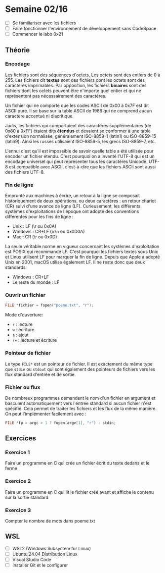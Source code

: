 # Semaine 02/16

- [ ] Se familiariser avec les fichiers
- [ ] Faire fonctionner l'environnement de développement sans CodeSpace
- [ ] Commencer le labo 0x21

## Théorie

### Encodage

Les fichiers sont des séquences d'octets. Les octets sont des entiers de 0 à 255. Les fichiers dit **textes** sont des fichiers dont les octets sont des caractères imprimables. Par opposition, les fichiers **binaires** sont des fichiers dont les octets peuvent être n'importe quel entier et qui ne représentent pas nécessairement des caractères.

Un fichier qui ne comporte que les codes ASCII de 0x00 à 0x7F est dit ASCII pure. Il se base sur la table ASCII de 1986 qui ne comprend aucun caractère accentué ni diacritique.

Jadis, les fichiers qui comportaient des caractères supplémentaires (de 0x80 à 0xFF) étaient dits **étendus** et devaient se conformer à une table d'extension normalisée, généralement ISO-8859-1 (latin1) ou ISO-8859-15 (latin9). Ainsi les russes utilisaient ISO-8859-5, les grecs ISO-8859-7, etc.

L'ennui c'est qu'il est impossible de savoir quelle table a été utilisée pour encoder un fichier étendu. C'est pourquoi on a inventé l'UTF-8 qui est un encodage universel qui peut représenter tous les caractères Unicode. UTF-8 est compatible avec ASCII, c'est-à-dire que les fichiers ASCII sont aussi des fichiers UTF-8.

### Fin de ligne

Emprunté aux machines à écrire, un retour à la ligne se composait historiquement de deux opérations, ou deux caractères : un retour chariot (CR) suivi d'une avance de ligne (LF). Curieusement, les différents systèmes d'exploitations de l'époque ont adopté des conventions différentes pour les fins de ligne :

- Unix : LF (\r ou 0x0A)
- Windows : CR+LF (\r\n ou 0x0D0A)
- Mac : CR (\r ou 0x0D)

La seule véritable norme en vigueur concernant les systèmes d'exploitation est POSIX qui recommande LF. C'est pourquoi les fichiers textes sous Unix et Linux utilisent LF pour marquer la fin de ligne. Depuis que Apple a adopté Unix en 2001, macOS utilise également LF. Il ne reste donc que deux standards:

- Windows : CR+LF
- Le reste du monde : LF

### Ouvrir un fichier

```c
FILE *fichier = fopen("poeme.txt", "r");
```

Mode d'ouverture:

- `r` : lecture
- `w` : écriture
- `a` : ajout
- `r+` : lecture et écriture

### Pointeur de fichier

Le type `FILE*` est un pointeur de fichier. Il est exactement du même type que `stdin` ou `stdout` qui sont également des pointeurs de fichiers vers les flux standard d'entrée et de sortie.

### Fichier ou flux

De nombreux programmes demandent le nom d'un fichier en argument et basculent automatiquement vers l'entrée standard si aucun fichier n'est spécifié. Cela permet de traiter les fichiers et les flux de la même manière. On peut l'implémenter facilement avec :

```c
FILE *fp = argc > 1 ? fopen(argv[1], "r") : stdin;
```

## Exercices

### Exercice 1

Faire un programme en C qui crée un fichier écrit du texte dedans et le ferme

### Exercice 2

Faire un programme en C qui lit le fichier créé avant et affiche le contenu
sur la sortie standard

### Exercice 3

Compter le nombre de mots dans poeme.txt

## WSL

- [ ] WSL2 (Windows Subsystem for Linux)
- [ ] Ubuntu 24.04 Distribution Linux
- [ ] Visual Studio Code
- [ ] Installer Git et le configurer
